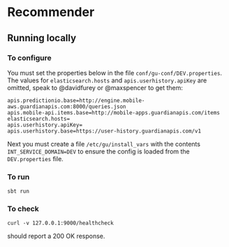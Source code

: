 # Recommender

## Running locally

### To configure

You must set the properties below in the file `conf/gu-conf/DEV.properties`. The values for
`elasticsearch.hosts` and `apis.userhistory.apiKey` are omitted, speak to @davidfurey or
@maxspencer to get them:

    apis.predictionio.base=http://engine.mobile-aws.guardianapis.com:8000/queries.json
    apis.mobile-api.items.base=http://mobile-apps.guardianapis.com/items
    elasticsearch.hosts=
    apis.userhistory.apiKey=
    apis.userhistory.base=https://user-history.guardianapis.com/v1
    
Next you must create a file `/etc/gu/install_vars` with the contents `INT_SERVICE_DOMAIN=DEV`
to ensure the config is loaded from the `DEV.properties` file.

### To run

    sbt run

### To check

    curl -v 127.0.0.1:9000/healthcheck
     
should report a 200 OK response.
